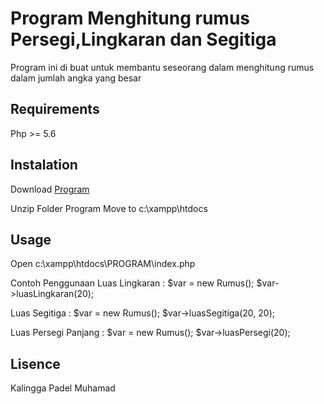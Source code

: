 # Program Menghitung rumus Persegi,Lingkaran dan Segitiga

Program ini di buat untuk membantu seseorang dalam menghitung rumus dalam jumlah 
angka yang besar

## Requirements

Php >= 5.6

## Instalation

Download
[Program](http://kalinggafadelmuhamad.github.io)

Unzip Folder Program
Move to c:\xampp\htdocs

## Usage 

Open c:\xampp\htdocs\PROGRAM\index.php

Contoh Penggunaan
Luas Lingkaran 		 : $var = new Rumus();
				       $var->luasLingkaran(20);

Luas Segitiga 		 : $var = new Rumus();
				 	   $var->luasSegitiga(20, 20);

Luas Persegi Panjang : $var = new Rumus();
				       $var->luasPersegi(20);

## Lisence 
Kalingga Padel Muhamad